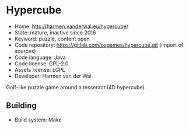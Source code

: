 # Hypercube

- Home: http://harmen.vanderwal.eu/hypercube/
- State: mature, inactive since 2016
- Keyword: puzzle, content open
- Code repository: https://gitlab.com/osgames/hypercube.git (import of sources)
- Code language: Java
- Code license: GPL-2.0
- Assets license: LGPL
- Developer: Harmen van der Wal

Golf-like puzzle game around a tesseract (4D hypercube).

## Building

- Build system: Make
